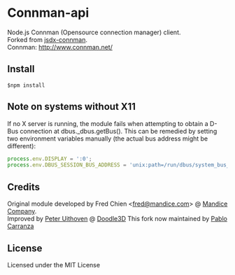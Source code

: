 Connman-api
===============
Node.js Connman (Opensource connection manager) client. <br/>
Forked from [jsdx-connman](https://github.com/cfsghost/jsdx-connman). <br/>
Connman: http://www.connman.net/

Install
---
```$npm install```

Note on systems without X11
---
If no X server is running, the module fails when attempting to obtain 
a D-Bus connection at dbus._dbus.getBus(). This can be remedied by 
setting two environment variables manually (the actual bus address might be different):

``` javascript
process.env.DISPLAY = ':0';
process.env.DBUS_SESSION_BUS_ADDRESS = 'unix:path=/run/dbus/system_bus_socket';
```

Credits 
---
Original module developed by Fred Chien <<fred@mandice.com>> @ [Mandice Company](http://www.mandice.com/).<br/>
Improved by [Peter Uithoven](http://github.com/peteruithoven/) @ [Doodle3D](http://doodle3d.com/)
This fork now maintained by [Pablo Carranza](http://github.com/pcarranzav)

License
---
Licensed under the MIT License
